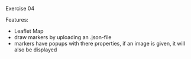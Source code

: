 Exercise 04

Features:
- Leaflet Map
- draw markers by uploading an .json-file
- markers have popups with there properties, if an image is given, it will also be displayed
